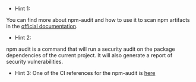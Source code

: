 - Hint 1:

You can find more about npm-audit and how to use it to scan npm artifacts in the [official documentation](https://docs.npmjs.com/cli/v7/commands/npm-audit).

- Hint 2:

npm audit is a command that will run a security audit on the package dependencies of the current project. It will also generate a report of security vulnerabilities.

- Hint 3:
One of the CI references for the npm-audit is [here](https://github.com/marketplace/actions/npm-audit-action)
